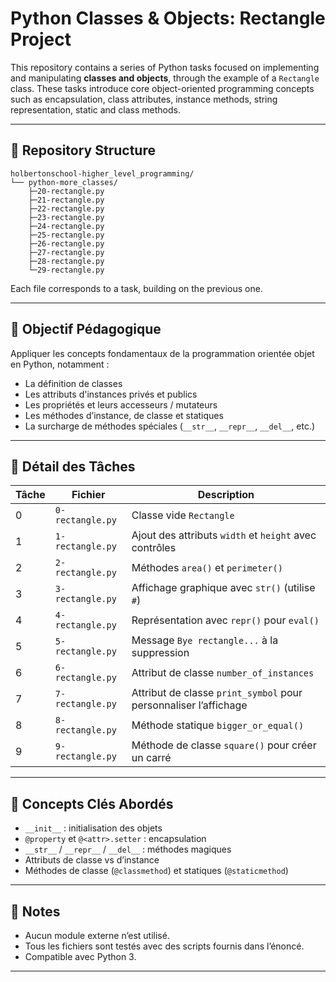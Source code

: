 # Python Classes & Objects: Rectangle Project

This repository contains a series of Python tasks focused on implementing and manipulating **classes and objects**, through the example of a `Rectangle` class. These tasks introduce core object-oriented programming concepts such as encapsulation, class attributes, instance methods, string representation, static and class methods.

---

## 📁 Repository Structure

```
holbertonschool-higher_level_programming/
└── python-more_classes/
    ├─20-rectangle.py
    ├─21-rectangle.py
    ├─22-rectangle.py
    ├─23-rectangle.py
    ├─24-rectangle.py
    ├─25-rectangle.py
    ├─26-rectangle.py
    ├─27-rectangle.py
    ├─28-rectangle.py
    └─29-rectangle.py
```

Each file corresponds to a task, building on the previous one.

---

## 🚀 Objectif Pédagogique

Appliquer les concepts fondamentaux de la programmation orientée objet en Python, notamment :

* La définition de classes
* Les attributs d'instances privés et publics
* Les propriétés et leurs accesseurs / mutateurs
* Les méthodes d’instance, de classe et statiques
* La surcharge de méthodes spéciales (`__str__`, `__repr__`, `__del__`, etc.)

---

## 🧩 Détail des Tâches

| Tâche | Fichier          | Description                                                      |
| ----- | ---------------- | ---------------------------------------------------------------- |
| 0     | `0-rectangle.py` | Classe vide `Rectangle`                                          |
| 1     | `1-rectangle.py` | Ajout des attributs `width` et `height` avec contrôles           |
| 2     | `2-rectangle.py` | Méthodes `area()` et `perimeter()`                               |
| 3     | `3-rectangle.py` | Affichage graphique avec `str()` (utilise `#`)                   |
| 4     | `4-rectangle.py` | Représentation avec `repr()` pour `eval()`                       |
| 5     | `5-rectangle.py` | Message `Bye rectangle...` à la suppression                      |
| 6     | `6-rectangle.py` | Attribut de classe `number_of_instances`                         |
| 7     | `7-rectangle.py` | Attribut de classe `print_symbol` pour personnaliser l’affichage |
| 8     | `8-rectangle.py` | Méthode statique `bigger_or_equal()`                             |
| 9     | `9-rectangle.py` | Méthode de classe `square()` pour créer un carré                 |

---

## 🧠 Concepts Clés Abordés

* `__init__` : initialisation des objets
* `@property` et `@<attr>.setter` : encapsulation
* `__str__` / `__repr__` / `__del__` : méthodes magiques
* Attributs de classe vs d’instance
* Méthodes de classe (`@classmethod`) et statiques (`@staticmethod`)

---

## 📎 Notes

* Aucun module externe n’est utilisé.
* Tous les fichiers sont testés avec des scripts fournis dans l’énoncé.
* Compatible avec Python 3.

---